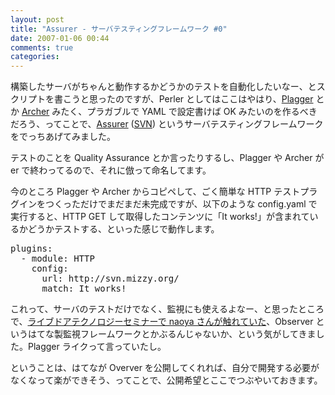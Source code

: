 ```yaml
---
layout: post
title: "Assurer - サーバテスティングフレームワーク #0"
date: 2007-01-06 00:44
comments: true
categories: 
---
```

<p>
構築したサーバがちゃんと動作するかどうかのテストを自動化したいなー、とスクリプトを書こうと思ったのですが、Perler としてはここはやはり、<a class="ext-link" href="http://plagger.org/trac"><span class="icon"></span>Plagger</a> とか <a class="ext-link" href="http://d.hatena.ne.jp/tokuhirom/20060929/1159495175"><span class="icon"></span>Archer</a> みたく、プラガブルで YAML で設定書けば OK みたいのを作るべきだろう、ってことで、<a class="ext-link" href="http://trac.mizzy.org/public/browser/library/perl/trunk/Assurer"><span class="icon"></span>Assurer</a> (<a class="ext-link" href="http://svn.mizzy.org/public/library/perl/trunk/Assurer/"><span class="icon"></span>SVN</a>) というサーバテスティングフレームワークをでっちあげてみました。
</p>
<p>
テストのことを Quality Assurance とか言ったりするし、Plagger や Archer が er で終わってるので、それに倣って命名してます。
</p>
<p>
今のところ Plagger や Archer からコピペして、ごく簡単な HTTP テストプラグインをつくっただけでまだまだ未完成ですが、以下のような config.yaml で実行すると、HTTP GET して取得したコンテンツに「It works!」が含まれているかどうかテストする、といった感じで動作します。
</p>
<pre class="wiki">
plugins:
  - module: HTTP
    config:
      url: http://svn.mizzy.org/
      match: It works!
</pre>
<p>
これって、サーバのテストだけでなく、監視にも使えるよなー、と思ったところで、<a class="ext-link" href="http://d.hatena.ne.jp/naoya/20061214/1166063145"><span class="icon"></span>ライブドアテクノロジーセミナーで naoya さんが触れていた</a>、Observer というはてな製監視フレームワークとかぶるんじゃないか、という気がしてきました。Plagger ライクって言っていたし。
</p>
<p>
ということは、はてなが Overver を公開してくれれば、自分で開発する必要がなくなって楽ができそう、ってことで、公開希望とここでつぶやいておきます。
</p>
